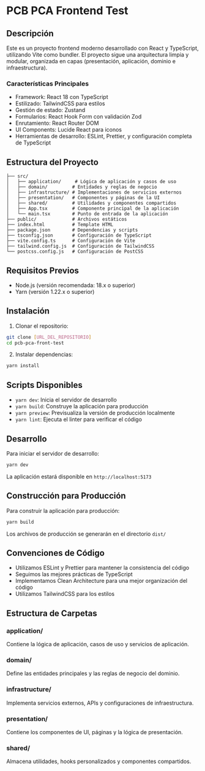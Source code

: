 # PCB PCA Frontend Test

## Descripción
Este es un proyecto frontend moderno desarrollado con React y TypeScript, utilizando Vite como bundler. El proyecto sigue una arquitectura limpia y modular, organizada en capas (presentación, aplicación, dominio e infraestructura).

### Características Principales
- Framework: React 18 con TypeScript
- Estilizado: TailwindCSS para estilos
- Gestión de estado: Zustand
- Formularios: React Hook Form con validación Zod
- Enrutamiento: React Router DOM
- UI Components: Lucide React para iconos
- Herramientas de desarrollo: ESLint, Prettier, y configuración completa de TypeScript

## Estructura del Proyecto
```
├── src/
│   ├── application/     # Lógica de aplicación y casos de uso
│   ├── domain/         # Entidades y reglas de negocio
│   ├── infrastructure/ # Implementaciones de servicios externos
│   ├── presentation/   # Componentes y páginas de la UI
│   ├── shared/         # Utilidades y componentes compartidos
│   ├── App.tsx         # Componente principal de la aplicación
│   └── main.tsx        # Punto de entrada de la aplicación
├── public/             # Archivos estáticos
├── index.html          # Template HTML
├── package.json        # Dependencias y scripts
├── tsconfig.json       # Configuración de TypeScript
├── vite.config.ts      # Configuración de Vite
├── tailwind.config.js  # Configuración de TailwindCSS
└── postcss.config.js   # Configuración de PostCSS
```

## Requisitos Previos
- Node.js (versión recomendada: 18.x o superior)
- Yarn (versión 1.22.x o superior)

## Instalación

1. Clonar el repositorio:
```bash
git clone [URL_DEL_REPOSITORIO]
cd pcb-pca-front-test
```

2. Instalar dependencias:
```bash
yarn install
```

## Scripts Disponibles

- `yarn dev`: Inicia el servidor de desarrollo
- `yarn build`: Construye la aplicación para producción
- `yarn preview`: Previsualiza la versión de producción localmente
- `yarn lint`: Ejecuta el linter para verificar el código

## Desarrollo

Para iniciar el servidor de desarrollo:

```bash
yarn dev
```

La aplicación estará disponible en `http://localhost:5173`

## Construcción para Producción

Para construir la aplicación para producción:

```bash
yarn build
```

Los archivos de producción se generarán en el directorio `dist/`

## Convenciones de Código

- Utilizamos ESLint y Prettier para mantener la consistencia del código
- Seguimos las mejores prácticas de TypeScript
- Implementamos Clean Architecture para una mejor organización del código
- Utilizamos TailwindCSS para los estilos

## Estructura de Carpetas

### application/
Contiene la lógica de aplicación, casos de uso y servicios de aplicación.

### domain/
Define las entidades principales y las reglas de negocio del dominio.

### infrastructure/
Implementa servicios externos, APIs y configuraciones de infraestructura.

### presentation/
Contiene los componentes de UI, páginas y la lógica de presentación.

### shared/
Almacena utilidades, hooks personalizados y componentes compartidos. 